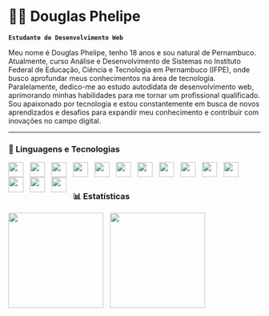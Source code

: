 # 👨‍💻 Douglas Phelipe

**`Estudante de Desenvolvimento Web`**

Meu nome é Douglas Phelipe, tenho 18 anos e sou natural de Pernambuco. Atualmente, curso Análise e Desenvolvimento de Sistemas no Instituto Federal de Educação, Ciência e Tecnologia em Pernambuco (IFPE), onde busco aprofundar meus conhecimentos na área de tecnologia. Paralelamente, dedico-me ao estudo autodidata de desenvolvimento web, aprimorando minhas habilidades para me tornar um profissional qualificado. Sou apaixonado por tecnologia e estou constantemente em busca de novos aprendizados e desafios para expandir meu conhecimento e contribuir com inovações no campo digital.

---

### 🤖 Linguagens e Tecnologias

<img 
  align='left'
  width='30px'
  style='padding-right: 10px;'
  src="https://cdn.jsdelivr.net/gh/devicons/devicon@latest/icons/javascript/javascript-original.svg" 
/>          

<img 
  align='left'
  width='30px'
  style='padding-right: 10px;'
  src="https://cdn.jsdelivr.net/gh/devicons/devicon@latest/icons/typescript/typescript-original.svg" 
/>                  

<img 
  align='left'
  width='30px'
  style='padding-right: 10px;'
  src="https://cdn.jsdelivr.net/gh/devicons/devicon@latest/icons/react/react-original.svg" 
/>

<img 
  align='left'
  width='30px'
  style='padding-right: 10px;'         
src="https://cdn.jsdelivr.net/gh/devicons/devicon@latest/icons/nextjs/nextjs-original.svg" 
/>

<img 
  align='left'
  width='30px'
  style='padding-right: 10px;'
  src="https://cdn.jsdelivr.net/gh/devicons/devicon@latest/icons/angular/angular-original.svg" />

<img 
  align='left'
  width='30px'
  style='padding-right: 10px;'
  src="https://cdn.jsdelivr.net/gh/devicons/devicon@latest/icons/sass/sass-original.svg"
/>

<img 
  align='left'
  width='30px'
  style='padding-right: 10px;'
  src="https://cdn.jsdelivr.net/gh/devicons/devicon@latest/icons/tailwindcss/tailwindcss-original.svg"
/>

<img
  align='left' 
  width='30px'
  style='padding-right: 10px;'
  src="https://cdn.jsdelivr.net/gh/devicons/devicon@latest/icons/nodejs/nodejs-plain-wordmark.svg"
/>
                                        

<img
  align='left' 
  width='30px'
  style='padding-right: 10px;'
  src="https://cdn.jsdelivr.net/gh/devicons/devicon@latest/icons/express/express-original.svg" 
/>


<img 
  align='left' 
  width='30px'
  style='padding-right: 10px;'
  src="https://cdn.jsdelivr.net/gh/devicons/devicon@latest/icons/python/python-original.svg" 
/>


<img 
  align='left' 
  width='30px'
  style='padding-right: 10px;'
  src="https://cdn.jsdelivr.net/gh/devicons/devicon@latest/icons/flask/flask-original-wordmark.svg" 
/>          
          

<img
  align='left' 
  width='30px'
  style='padding-right: 10px;'
  src="https://cdn.jsdelivr.net/gh/devicons/devicon@latest/icons/mysql/mysql-original-wordmark.svg" 
/>


<img
  align='left' 
  width='30px'
  style='padding-right: 10px;'
  src="https://cdn.jsdelivr.net/gh/devicons/devicon@latest/icons/git/git-original.svg" 
/>


<img 
  align='left' 
  width='30px'
  style='padding-right: 10px;'
  src="https://cdn.jsdelivr.net/gh/devicons/devicon@latest/icons/amazonwebservices/amazonwebservices-original-wordmark.svg"
/>

</br>
</br>

### 📊 Estatísticas

<img
  align='left' 
  height='190'
  style='padding-right: 10px;'
  src="https://github-readme-stats.vercel.app/api?username=douglaasph&show_icons=true&theme=tokyonight&include_all_commits=true&locale=pt-br"
/>

<img
  align='left' 
  height='190'
  src="https://github-readme-stats.vercel.app/api/top-langs/?username=douglaasph&theme=tokyonight&layout=compact&custom_title=Tecnologias&langs_count=6"
/>          
